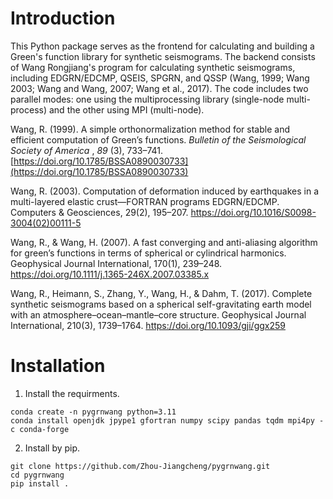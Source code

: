 # **Introduction**

This Python package serves as the frontend for calculating and building a Green's function library for synthetic seismograms. The backend consists of Wang Rongjiang's program for calculating synthetic seismograms, including EDGRN/EDCMP, QSEIS, SPGRN, and QSSP (Wang, 1999; Wang 2003; Wang and Wang, 2007; Wang et al., 2017). The code includes two parallel modes: one using the multiprocessing library (single-node multi-process) and the other using MPI (multi-node).

Wang, R. (1999). A simple orthonormalization method for stable and efficient computation of Green’s functions.  *Bulletin of the Seismological Society of America* ,  *89* (3), 733–741. [https://doi.org/10.1785/BSSA0890030733](https://doi.org/10.1785/BSSA0890030733)

Wang, R. (2003). Computation of deformation induced by earthquakes in a multi-layered elastic crust—FORTRAN programs EDGRN/EDCMP. Computers & Geosciences, 29(2), 195–207. https://doi.org/10.1016/S0098-3004(02)00111-5

Wang, R., & Wang, H. (2007). A fast converging and anti-aliasing algorithm for green’s functions in terms of spherical or cylindrical harmonics. Geophysical Journal International, 170(1), 239–248. https://doi.org/10.1111/j.1365-246X.2007.03385.x

Wang, R., Heimann, S., Zhang, Y., Wang, H., & Dahm, T. (2017). Complete synthetic seismograms based on a spherical self-gravitating earth model with an atmosphere–ocean–mantle–core structure. Geophysical Journal International, 210(3), 1739–1764. https://doi.org/10.1093/gji/ggx259

# Installation

1. Install the requirments.
```
conda create -n pygrnwang python=3.11
conda install openjdk jpype1 gfortran numpy scipy pandas tqdm mpi4py -c conda-forge
```
2. Install by pip.
```
git clone https://github.com/Zhou-Jiangcheng/pygrnwang.git
cd pygrnwang
pip install .
```

